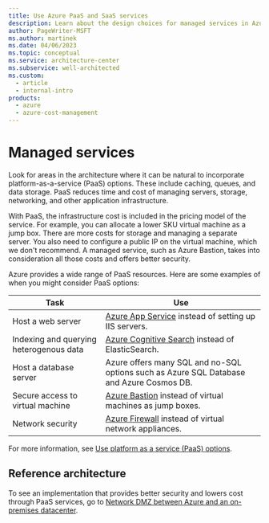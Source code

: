 ```yaml
---
title: Use Azure PaaS and SaaS services
description: Learn about the design choices for managed services in Azure. Find architecture areas where platform as a service (PaaS) is appropriate, such as caching and queues.
author: PageWriter-MSFT
ms.author: martinek
ms.date: 04/06/2023
ms.topic: conceptual
ms.service: architecture-center
ms.subservice: well-architected
ms.custom:
  - article
  - internal-intro
products:
  - azure
  - azure-cost-management
---
```


# Managed services

Look for areas in the architecture where it can be natural to incorporate platform-as-a-service (PaaS) options. These include caching, queues, and data storage. PaaS reduces time and cost of managing servers, storage, networking, and other application infrastructure.

With PaaS, the infrastructure cost is included in the pricing model of the service. For example, you can allocate a lower SKU virtual machine as a jump box. There are more costs for storage and managing a separate server. You also need to configure a public IP on the virtual machine, which we don't recommend. A managed service, such as Azure Bastion, takes into consideration all those costs and offers better security.

Azure provides a wide range of PaaS resources. Here are some examples of when you might consider PaaS options:

|Task|Use|
|---|---|
|Host a web server| [Azure App Service](/azure/app-service/) instead of setting up IIS servers.|
|Indexing and querying heterogenous data|[Azure Cognitive Search](/azure/search/search-what-is-azure-search) instead of ElasticSearch.|
|Host a database server|Azure offers many SQL and no-SQL options such as Azure SQL Database and Azure Cosmos DB.|
|Secure access to virtual machine|[Azure Bastion](/azure/bastion) instead of virtual machines as jump boxes.|
|Network security|[Azure Firewall](/azure/firewall/) instead of virtual network appliances.|

For more information, see [Use platform as a service (PaaS) options](/azure/architecture/guide/design-principles/managed-services).

## Reference architecture

To see an implementation that provides better security and lowers cost through PaaS services, go to [Network DMZ between Azure and an on-premises datacenter](/azure/architecture/reference-architectures/dmz/secure-vnet-dmz).
